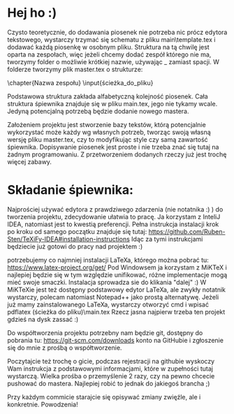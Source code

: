 # Hej ho :)

Czysto teoretycznie, do dodawania piosenek nie potrzeba nic prócz edytora tekstowego, wystarczy trzymać się schematu z pliku main\template.tex i dodawać każdą piosenkę w osobnym pliku.
Struktura na tą chwilę jest oparta na zespołach, więc jeżeli chcemy dodać zespół którego nie ma, tworzymy folder o możliwie krótkiej nazwie, używając _ zamiast spacji.
W folderze tworzymy plik master.tex o strukturze:

\chapter{Nazwa zespołu}
    \input{ścieżka_do_pliku}

Podstawowa struktura zakłada alfabetyczną kolejność piosenek.
Cała struktura śpiewnika znajduje się w pliku main.tex, jego nie tykamy wcale. Jedyną potencjalną potrzebą będzie dodanie nowego mastera.

Założeniem projektu jest stworzenie bazy tekstów, którą potencjalnie wykorzystać może każdy wg własnych potrzeb, tworząc swoją własną wersję pliku master.tex, czy to modyfikując style czy samą zawartość śpiewnika.
Dopisywanie piosenek jest proste i nie trzeba znać się tutaj na żadnym programowaniu. Z przetworzeniem dodanych rzeczy już jest trochę więcej zabawy.

# Składanie śpiewnika:
Najprościej używać edytora z prawdziwego zdarzenia (nie notatnika :) ) do tworzenia projektu, zdecydowanie ułatwia to pracę. Ja korzystam z InteliJ IDEA, natomiast jest to kwestią preferencji.
Pełna instrukcja instalacji krok po kroku od samego początku znajduje się tutaj:
https://github.com/Ruben-Sten/TeXiFy-IDEA#installation-instructions
Idąc za tymi instrukcjami będziecie już gotowi do pracy nad projektem :)

potrzebujemy co najmniej instalacji LaTeXa, którego można pobrać tu: https://www.latex-project.org/get/
Pod Windowsem ja korzystam z MiKTeX i najlepiej będzie się w tym względzie unifikować, różne implementacje mogą mieć swoje smaczki.
Instalacja sprowadza sie do klikania "dalej" :)
W MiKTeXie jest też dostępny podstawowy edytor LaTeXa, ale zwykły notatnik wystarczy, polecam natomiast Notepad++ jako prostą alternatywę.
Jeżeli już mamy zainstalowanego LaTeXa, wystarczy otworzyć cmd i wpisać pdflatex (ścieżka do pliku)\main.tex
Rzecz jasna najpierw trzeba ten projekt gdzieś na dysk zassać :)

Do współtworzenia projektu potrzebny nam będzie git, dostępny do pobrania tu: https://git-scm.com/downloads
konto na GitHubie i zgłoszenie się do mnie z prośbą o współtworzenie.

Poczytajcie też trochę o gicie, podczas rejestracji na githubie wyskoczy Wam instrukcja z podstawowymi informacjami, które w zupełności tutaj wystarczą.
Wielka prośba o przemyślenie 2 razy, czy na pewno chcecie pushować do mastera. Najlepiej robić to jednak do jakiegoś brancha ;)

Przy każdym commicie starajcie się opisywać zmiany zwięźle, ale i konkretnie.
Powodzenia!
